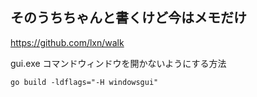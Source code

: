 ## そのうちちゃんと書くけど今はメモだけ

https://github.com/lxn/walk

gui.exe コマンドウィンドウを開かないようにする方法

```
go build -ldflags="-H windowsgui"
```
